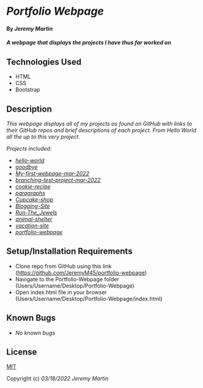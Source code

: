 # _Portfolio Webpage_

#### By _**Jeremy Martin**_

#### _A webpage that displays the projects I have thus far worked on_

## Technologies Used
* HTML
* CSS
* Bootstrap

## Description
_This webpage displays all of my projects as found on GitHub with links to their GitHub repos and brief descriptions of each project. From Hello World all the up to this very project._

_Projects included:_ 
* [_hello-world_](https://github.com/JeremyM45/hello-world)
* [_goodbye_](https://github.com/JeremyM45/goodbye)
* [_My-first-webpage-mar-2022_](https://github.com/JeremyM45/My-first-webpage-mar-2022)
* [_branching-test-project-mar-2022_](https://github.com/JeremyM45/branching-test-project-mar-2022)
* [_cookie-recipe_](https://github.com/JeremyM45/cookie-recipe)
* [_paragraphs_](https://github.com/JeremyM45/paragraphs)
* [_Cupcake-shop_](https://github.com/JeremyM45/Cupcake-shop)
* [_Blogging-Site_](https://github.com/JeremyM45/Blogging-Site)
* [_Run-The_Jewels_](https://github.com/JeremyM45/Run-The_Jewels)
* [_animal-shelter_](https://github.com/JeremyM45/animal-shelter)
* [_vacation-site_](https://github.com/JeremyM45/vacation-site)
* [_portfolio-webpage_](https://github.com/JeremyM45/portfolio-webpage)

## Setup/Installation Requirements
* Clone repo from GitHub using this link (https://github.com/JeremyM45/portfolio-webpage)
* Navigate to the Portfolio-Webpage folder
(Users/Username/Desktop/Portfolio-Webpage)
* Open index.html file in your browser
(Users/Username/Desktop/Portfolio-Webpage/index.html)

## Known Bugs
* _No known bugs_

## License
[MIT](https://opensource.org/licenses/MIT)

Copyright (c) _03/18/2022_ _Jeremy Martin_